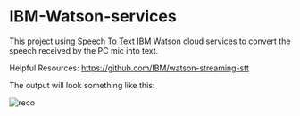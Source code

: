 # IBM-Watson-services

This project using Speech To Text IBM Watson cloud services to convert the speech received by the PC mic into text.

Helpful Resources:
https://github.com/IBM/watson-streaming-stt

The output will look something like this:

![reco](https://user-images.githubusercontent.com/46505072/126862075-c3d5af3c-9602-4c59-8263-ee384949aa1a.png)
